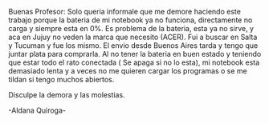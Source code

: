 Buenas Profesor:
Solo queria informale que me demore haciendo este trabajo porque la bateria de mi notebook ya no funciona, directamente no carga y siempre esta en 0%. Es problema de la bateria, 
esta ya no sirve, y aca en Jujuy no veden la marca que necesito (ACER). Fui a buscar en Salta y Tucuman y fue los mismo. El envio desde Buenos Aires tarda y tengo que juntar plata
para comprarla. 
Al no tener la bateria en buen estado y teniendo que estar todo el rato conectada ( Se apaga si no lo esta), mi notebook esta demasiado lenta y a veces no me quieren cargar los programas 
o se me tildan si tengo muchos abiertos.

Disculpe la demora y las molestias.

-Aldana Quiroga-
